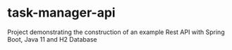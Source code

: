 # task-manager-api
Project demonstrating the construction of an example Rest API with Spring Boot, Java 11 and H2 Database
